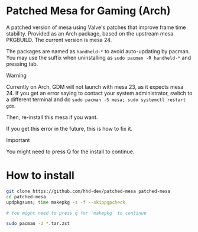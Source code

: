 # Patched Mesa for Gaming (Arch)
A patched version of mesa using Valve's patches that improve frame time stability.
Provided as an Arch package, based on the upstream mesa PKGBUILD.
The current version is mesa 24.

The packages are named as `handheld-*` to avoid auto-updating by pacman.
You may use the suffix when uninstalling as `sudo pacman -R handheld-*` and pressing
tab.

> [!WARNING]  
> Currently on Arch, GDM will not launch with mesa 23, as it expects mesa 24.
> If you get an error saying to contact your system administrator, switch to
> a different terminal and do `sudo pacman -S mesa; sudo systemctl restart gdm`. 
> 
> Then, re-install this mesa if you want. 
> 
> If you get this error in the future, this is how to fix it.

> [!IMPORTANT]
> You might need to press Q for the install to continue.

# How to install
```bash
git clone https://github.com/hhd-dev/patched-mesa patched-mesa
cd patched-mesa
updpkgsums; time makepkg -s -f --skippgpcheck

# You might need to press q for `makepkg` to continue

sudo pacman -U *.tar.zst
```